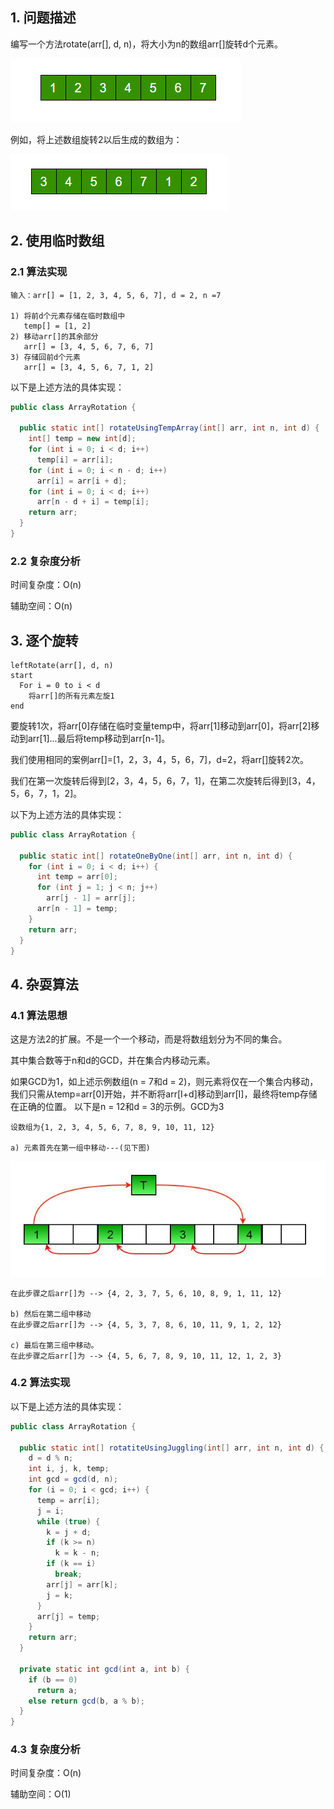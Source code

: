 ## 1. 问题描述

编写一个方法rotate(arr[], d, n)，将大小为n的数组arr[]旋转d个元素。

<img src="../assets/Array_Rotation-1.png">

例如，将上述数组旋转2以后生成的数组为：

<img src="../assets/Array_Rotation-2.png">

## 2. 使用临时数组

### 2.1 算法实现

```
输入：arr[] = [1, 2, 3, 4, 5, 6, 7], d = 2, n =7

1) 将前d个元素存储在临时数组中
   temp[] = [1, 2]
2) 移动arr[]的其余部分
   arr[] = [3, 4, 5, 6, 7, 6, 7]
3) 存储回前d个元素
   arr[] = [3, 4, 5, 6, 7, 1, 2]
```

以下是上述方法的具体实现：

```java
public class ArrayRotation {

  public static int[] rotateUsingTempArray(int[] arr, int n, int d) {
    int[] temp = new int[d];
    for (int i = 0; i < d; i++)
      temp[i] = arr[i];
    for (int i = 0; i < n - d; i++)
      arr[i] = arr[i + d];
    for (int i = 0; i < d; i++)
      arr[n - d + i] = temp[i];
    return arr;
  }
}
```

### 2.2 复杂度分析

时间复杂度：O(n)

辅助空间：O(n)

## 3. 逐个旋转

```
leftRotate(arr[], d, n)
start
  For i = 0 to i < d
    将arr[]的所有元素左旋1
end
```

要旋转1次，将arr[0]存储在临时变量temp中，将arr[1]移动到arr[0]，将arr[2]移动到arr[1]...最后将temp移动到arr[n-1]。

我们使用相同的案例arr[]=[1，2，3，4，5，6，7]，d=2，将arr[]旋转2次。

我们在第一次旋转后得到[2，3，4，5，6，7，1]，在第二次旋转后得到[3，4，5，6，7，1，2]。

以下为上述方法的具体实现：

```java
public class ArrayRotation {

  public static int[] rotateOneByOne(int[] arr, int n, int d) {
    for (int i = 0; i < d; i++) {
      int temp = arr[0];
      for (int j = 1; j < n; j++)
        arr[j - 1] = arr[j];
      arr[n - 1] = temp;
    }
    return arr;
  }
}
```

## 4. 杂耍算法

### 4.1 算法思想

这是方法2的扩展。不是一个一个移动，而是将数组划分为不同的集合。

其中集合数等于n和d的GCD，并在集合内移动元素。

如果GCD为1，如上述示例数组(n = 7和d = 2)，则元素将仅在一个集合内移动，我们只需从temp=arr[0]开始，并不断将arr[I+d]移动到arr[I]，最终将temp存储在正确的位置。
以下是n = 12和d = 3的示例。GCD为3

```
设数组为{1, 2, 3, 4, 5, 6, 7, 8, 9, 10, 11, 12}

a) 元素首先在第一组中移动---(见下图)
```

<img src="../assets/Array_Rotation-3.png">

```
在此步骤之后arr[]为 --> {4, 2, 3, 7, 5, 6, 10, 8, 9, 1, 11, 12}

b) 然后在第二组中移动
在此步骤之后arr[]为 --> {4, 5, 3, 7, 8, 6, 10, 11, 9, 1, 2, 12}

c) 最后在第三组中移动。
在此步骤之后arr[]为 --> {4, 5, 6, 7, 8, 9, 10, 11, 12, 1, 2, 3}
```

### 4.2 算法实现

以下是上述方法的具体实现：

```java
public class ArrayRotation {

  public static int[] rotatiteUsingJuggling(int[] arr, int n, int d) {
    d = d % n;
    int i, j, k, temp;
    int gcd = gcd(d, n);
    for (i = 0; i < gcd; i++) {
      temp = arr[i];
      j = i;
      while (true) {
        k = j + d;
        if (k >= n)
          k = k - n;
        if (k == i)
          break;
        arr[j] = arr[k];
        j = k;
      }
      arr[j] = temp;
    }
    return arr;
  }

  private static int gcd(int a, int b) {
    if (b == 0)
      return a;
    else return gcd(b, a % b);
  }
}
```

### 4.3 复杂度分析

时间复杂度：O(n)

辅助空间：O(1)
